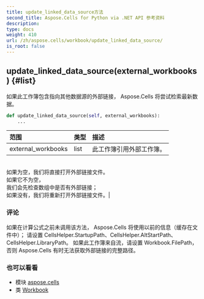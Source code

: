```yaml
---
title: update_linked_data_source方法
second_title: Aspose.Cells for Python via .NET API 参考资料
description:
type: docs
weight: 410
url: /zh/aspose.cells/workbook/update_linked_data_source/
is_root: false
---
```

##  update_linked_data_source(external_workbooks) {#list}
如果此工作簿包含指向其他数据源的外部链接，
Aspose.Cells 将尝试检索最新数据。



```python
def update_linked_data_source(self, external_workbooks):
    ...
```


|范围|类型|描述|
| :- | :- | :- |
| external_workbooks | list |此工作簿引用外部工作簿。<br/>如果为空，我们将直接打开外部链接文件。<br/>如果它不为空，<br/>我们会先检查数组中是否有外部链接；<br/>如果没有，我们将重新打开外部链接文件。|
### 评论

如果在计算公式之前未调用该方法，
Aspose.Cells 将使用以前的信息（缓存在文件中）；
请设置 CellsHelper.StartupPath、CellsHelper.AltStartPath、CellsHelper.LibraryPath。
如果此工作簿来自流，请设置 Workbook.FilePath，
否则 Aspose.Cells 有时无法获取外部链接的完整路径。


### 也可以看看
* 模块 [aspose.cells](../../)
* 类 [Workbook](/cells/python-net/zh/aspose.cells/workbook)
